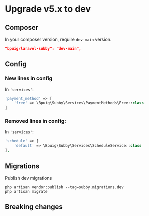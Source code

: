 # Upgrade v5.x to dev

## Composer

In your composer version, require `dev-main` version.

```json
"bpuig/laravel-subby": "dev-main",
```

## Config
### New lines in config
In `'services'`:
```php 
'payment_method' => [
    'free' => \Bpuig\Subby\Services\PaymentMethods\Free::class
]
```

### Removed lines in config: 
In `'services'`:
```php 
'schedule' => [
    'default' => \Bpuig\Subby\Services\ScheduleService::class
],
```
## Migrations

Publish dev migrations

```shell
php artisan vendor:publish --tag=subby.migrations.dev
php artisan migrate
```

## Breaking changes
